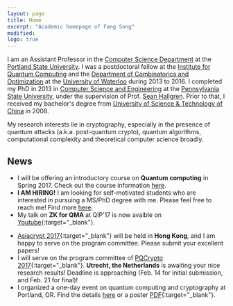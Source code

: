 ```yaml
---
layout: page
title: Home
excerpt: "Academic homepage of Fang Song"
modified: 
logo: true
---
```


I am an Assistant Professor in the [Computer Science Department](http://www.pdx.edu/computer-science/) at the [Portland State University](http://www.pdx.edu/). I was a postdoctoral fellow at the [Institute for Quantum Computing](http://iqc.uwaterloo.ca) and the [Department of Combinatorics and Optimization](http://math.uwaterloo.ca/combinatorics-and-optimization/) at the [University of Waterloo](http://uwaterloo.ca) during 2013 to 2016. I completed my PhD in 2013 in [Computer Science and Engineering](http://www.cse.psu.edu/) at the [Pennsylvania State University](http://www.psu.edu), under the supervision of Prof. [Sean Hallgren](http://www.cse.psu.edu/~hallgren). Prior to that, I received my bachelor's degree from [University of Science & Technology of China](http://en.ustc.edu.cn/) in 2008.

My research interests lie in cryptography, especially in the presence of quantum attacks (a.k.a. post-quantum crypto), quantum algorithms, computational complexity and theoretical computer science broadly.

## News

*  I will be offering an introductory course on **Quantum computing** in Spring 2017. Check out the course information [here]({{base}}/teaching/s17_4510_qc/). 
*   **I AM HIRING!** I am looking for self-motivated students who are
    interested in pursuing a MS/PhD degree with me. Please feel free
    to reach me! Find more [here]({{base}}/recruit/).
*  My talk on **ZK for QMA** at QIP'17 is now avaible on [Youtube](https://www.youtube.com/watch?v=1fXLJBN-KfI&feature=youtu.be){:target="_blank"}.	
<!--*  Our department has a tenure-track faculty position available. Read
       more
       [here](https://www.pdx.edu/computer-science/open-faculty-positions). You
       will like it here!-->
*  [Asiacrypt 2017](http://www.cs.hku.hk/asiacrypt2017/){:target="_blank"} will be held in **Hong Kong**, and I am happy to serve on the program committee. Please submit your excellent papers!
*  I will serve on the program committee of [PQCrypto 2017](https://2017.pqcrypto.org/conference/){:target="_blank"}.  **Utrecht, the Netherlands** is awaiting your nice research results! Deadline is approaching (Feb. 14 for initial submission, and Feb. 21 for final)!
*  I organized a one-day event on quantum computing and
   cryptography at Portland, OR. Find the details [here]({{base}}/activity/w17qpdx/) or a poster [PDF]({{base}}/activity/w17qpdx/qpdxposter.pdf){:target="_blank"}.
    <!--*   I will serve on the program committee of [QIP 2017](https://www.stationq.com/qip-2017/){:target="_blank"}, hosted by at Microsoft Research in **Redmond, Washington** during Jan 14-20, 2017\. You may as well visit me pre or post QIP [driving 3 hours south](https://goo.gl/maps/aH7GfTLs4tP2){:target="_blank"}. -->
<!--*   I will serve on the program committee of [PKC 2017](http://www.iacr.org/workshops/pkc2017/index.php){:target="_blank"} to be held at the artistic city of **Amsterdam**. Please submit your nice papers!-->
